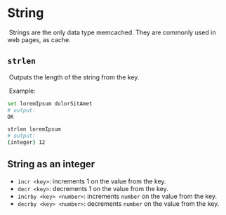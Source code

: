 # String

​	Strings are the only data type memcached. They are commonly used in web pages, as cache.

## `strlen`

​	Outputs the length of the string from the key.

​	Example:

```bash
set loremIpsum dolorSitAmet
# output:
OK

strlen loremIpsum
# output:
(integer) 12
```

## String as an integer

- `incr <key>`: increments 1 on the value from the key.
- `decr <key>`: decrements 1 on the value from the key.
- `incrby <key> <number>`: increments `number` on the value from the key.
- `decrby <key> <number>`: decrements `number` on the value from the key.
